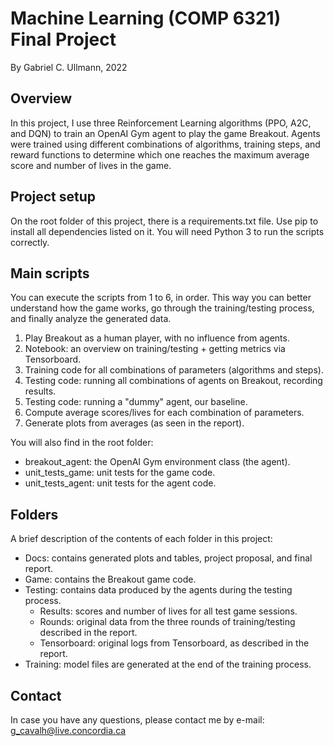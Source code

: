 # Machine Learning (COMP 6321) Final Project
By Gabriel C. Ullmann, 2022

## Overview
In this project, I use three Reinforcement Learning algorithms (PPO, A2C, and DQN) to train an OpenAI Gym agent to play the game Breakout. Agents were trained using different combinations of algorithms, training steps, and reward functions to determine which one reaches the maximum average score and number of lives in the game.

## Project setup
On the root folder of this project, there is a requirements.txt file. Use pip to install all dependencies listed on it. You will need Python 3 to run the scripts correctly.

## Main scripts
You can execute the scripts from 1 to 6, in order. This way you can better understand how the game works, go through the training/testing process, and finally analyze the generated data.
1. Play Breakout as a human player, with no influence from agents.
1. Notebook: an overview on training/testing + getting metrics via Tensorboard.
1. Training code for all combinations of parameters (algorithms and steps).
1. Testing code: running all combinations of agents on Breakout, recording results.
1. Testing code: running a "dummy" agent, our baseline.
1. Compute average scores/lives for each combination of parameters.
1. Generate plots from averages (as seen in the report).

You will also find in the root folder:
- breakout_agent: the OpenAI Gym environment class (the agent).
- unit_tests_game: unit tests for the game code.
- unit_tests_agent: unit tests for the agent code.

## Folders
A brief description of the contents of each folder in this project:
- Docs: contains generated plots and tables, project proposal, and final report.
- Game: contains the Breakout game code.
- Testing: contains data produced by the agents during the testing process.
    - Results: scores and number of lives for all test game sessions.
    - Rounds: original data from the three rounds of training/testing described in the report.
    - Tensorboard: original logs from Tensorboard, as described in the report.
- Training: model files are generated at the end of the training process.

## Contact
In case you have any questions, please contact me by e-mail: g_cavalh@live.concordia.ca